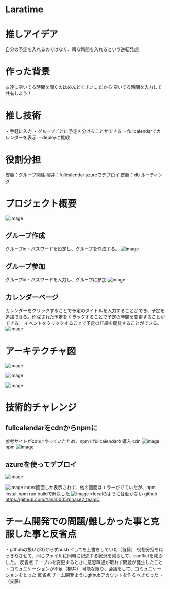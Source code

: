 # Laratime
# 推しアイデア
自分の予定を入れるのではなく、暇な時間を入れるという逆転発想
# 作った背景
友達に空いてる時間を聞くのはめんどくさい...
だから
空いてる時間を入力して共有しよう！

# 推し技術
・手軽に入力
・グループごとに予定を分けることができる
・fullcalendarでカレンダーを表示
・deployに挑戦

# 役割分担
安藤：グループ関係
柳井：fullcalendar azureでデプロイ
首藤：db ルーティング
# プロジェクト概要

![image](https://ptera-publish.topaz.dev/project/01GG16N32XPZ1EYSKRE6MNGD67.png)
## グループ作成
グループid・パスワードを設定し、グループを作成する。
![image](https://ptera-publish.topaz.dev/project/01GG16KN79H9H43P6NP0Z9AFEK.png)

##  グループ参加
グループid・パスワードを入力し、グループに参加
![image](https://ptera-publish.topaz.dev/project/01GG16P8WGFEBX92SZ3E6DPBDB.png)

##  カレンダーページ
カレンダーをクリックすることで予定のタイトルを入力することができ、予定を追加できる。作成された予定をドラッグすることで予定の時間を変更することができる。 イベントをクリックすることで予定の詳細を閲覧することができる。
![image](https://ptera-publish.topaz.dev/project/01GG16GXJEWYRBT3MS4P2S57QW.png)


# アーキテクチャ図
![image](https://ptera-publish.topaz.dev/project/01GG17GVWT9037B1Y6VCYND3WS.png)

![image](https://ptera-publish.topaz.dev/project/01GG162MX1FE66V8BX2A2XXX76.png)

![image](https://ptera-publish.topaz.dev/project/01GG17JKR93XZ2M6BPMGB1FJEM.png)
# 技術的チャレンジ

## fullcalendarをcdnからnpmに
参考サイトがcdnにやっていたため、npmでfullcalendarを導入
cdn
![image](https://ptera-publish.topaz.dev/project/01GG1494548DZEZ8N49W7G543T.png)
npm
![image](https://ptera-publish.topaz.dev/project/01GG124EZ7CAM187D9BPRWQENX.png)
## azureを使ってデプロイ
![image](https://ptera-publish.topaz.dev/project/01GG17BMTDVR0XNRYK0CX296T8.png)

![image](https://ptera-publish.topaz.dev/project/01GG16H2PTZA3WZE08ZJ38T9W9.png)
index画面しか表示されず、他の画面はエラーがでていたが、npm install npm run buildで解決した
![image](https://ptera-publish.topaz.dev/project/01GG124EZ7CAM187D9BPRWQENX.png)
※localのようには動かない
github
https://github.com/Yanai1005/phase2_teamC

# チーム開発での問題/難しかった事と克服した事と反省点

・githubの扱いがわからずpush -fしてを上書きしていた（首藤）
  役割分担をはっきりさせて、同じファイルに同時に記述する状況を減らして、conflictを減らした。
  反省点  テーブルを変更するときに意思疎通が取れず問題が発生したこと
・コミュニケーションが不足（柳井）
  可能な限り、会議をして、コミュニケーションをとった
  反省点  チーム開発ようにgithubアカウントを作るべきだった
・（安藤）


